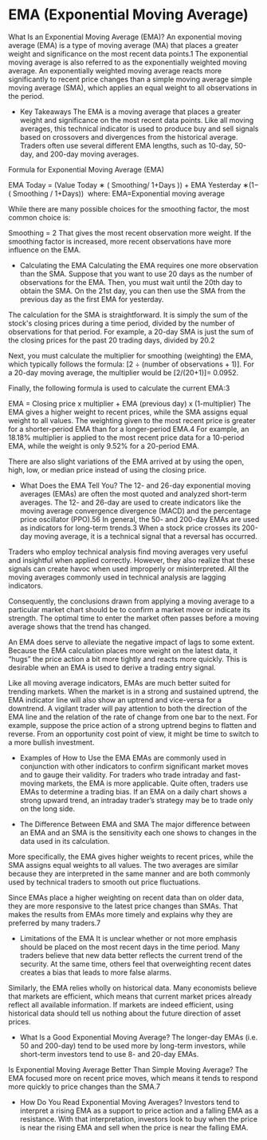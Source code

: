 # EMA (Exponential Moving Average)

What Is an Exponential Moving Average (EMA)?
An exponential moving average (EMA) is a type of moving average (MA) that places a greater weight and significance on the most recent data points.1 The exponential moving average is also referred to as the exponentially weighted moving average. An exponentially weighted moving average reacts more significantly to recent price changes than a simple moving average simple moving average (SMA), which applies an equal weight to all observations in the period.

- Key Takeaways
The EMA is a moving average that places a greater weight and significance on the most recent data points.
Like all moving averages, this technical indicator is used to produce buy and sell signals based on crossovers and divergences from the historical average.
Traders often use several different EMA lengths, such as 10-day, 50-day, and 200-day moving averages.

Formula for Exponential Moving Average (EMA)
  
EMA Today = (Value Today ∗ ( Smoothing/ 1+Days )) + EMA Yesterday ∗(1−( Smoothing / 1+Days))
​ 
where:
EMA=Exponential moving average

While there are many possible choices for the smoothing factor, the most common choice is:

Smoothing = 2
That gives the most recent observation more weight. If the smoothing factor is increased, more recent observations have more influence on the EMA.

- Calculating the EMA
Calculating the EMA requires one more observation than the SMA. Suppose that you want to use 20 days as the number of observations for the EMA. Then, you must wait until the 20th day to obtain the SMA. On the 21st day, you can then use the SMA from the previous day as the first EMA for yesterday.

The calculation for the SMA is straightforward. It is simply the sum of the stock's closing prices during a time period, divided by the number of observations for that period. For example, a 20-day SMA is just the sum of the closing prices for the past 20 trading days, divided by 20.2

Next, you must calculate the multiplier for smoothing (weighting) the EMA, which typically follows the formula: [2 ÷ (number of observations + 1)]. For a 20-day moving average, the multiplier would be [2/(20+1)]= 0.0952.

Finally, the following formula is used to calculate the current EMA:3

EMA = Closing price x multiplier + EMA (previous day) x (1-multiplier)
The EMA gives a higher weight to recent prices, while the SMA assigns equal weight to all values. The weighting given to the most recent price is greater for a shorter-period EMA than for a longer-period EMA.4 For example, an 18.18% multiplier is applied to the most recent price data for a 10-period EMA, while the weight is only 9.52% for a 20-period EMA.

There are also slight variations of the EMA arrived at by using the open, high, low, or median price instead of using the closing price.

- What Does the EMA Tell You?
The 12- and 26-day exponential moving averages (EMAs) are often the most quoted and analyzed short-term averages. The 12- and 26-day are used to create indicators like the moving average convergence divergence (MACD) and the percentage price oscillator (PPO).56 In general, the 50- and 200-day EMAs are used as indicators for long-term trends.3 When a stock price crosses its 200-day moving average, it is a technical signal that a reversal has occurred.

Traders who employ technical analysis find moving averages very useful and insightful when applied correctly. However, they also realize that these signals can create havoc when used improperly or misinterpreted. All the moving averages commonly used in technical analysis are lagging indicators.

Consequently, the conclusions drawn from applying a moving average to a particular market chart should be to confirm a market move or indicate its strength. The optimal time to enter the market often passes before a moving average shows that the trend has changed.

An EMA does serve to alleviate the negative impact of lags to some extent. Because the EMA calculation places more weight on the latest data, it “hugs” the price action a bit more tightly and reacts more quickly. This is desirable when an EMA is used to derive a trading entry signal.

Like all moving average indicators, EMAs are much better suited for trending markets. When the market is in a strong and sustained uptrend, the EMA indicator line will also show an uptrend and vice-versa for a downtrend. A vigilant trader will pay attention to both the direction of the EMA line and the relation of the rate of change from one bar to the next. For example, suppose the price action of a strong uptrend begins to flatten and reverse. From an opportunity cost point of view, it might be time to switch to a more bullish investment.

- Examples of How to Use the EMA
EMAs are commonly used in conjunction with other indicators to confirm significant market moves and to gauge their validity. For traders who trade intraday and fast-moving markets, the EMA is more applicable. Quite often, traders use EMAs to determine a trading bias. If an EMA on a daily chart shows a strong upward trend, an intraday trader’s strategy may be to trade only on the long side.

- The Difference Between EMA and SMA
The major difference between an EMA and an SMA is the sensitivity each one shows to changes in the data used in its calculation.

More specifically, the EMA gives higher weights to recent prices, while the SMA assigns equal weights to all values. The two averages are similar because they are interpreted in the same manner and are both commonly used by technical traders to smooth out price fluctuations.

Since EMAs place a higher weighting on recent data than on older data, they are more responsive to the latest price changes than SMAs. That makes the results from EMAs more timely and explains why they are preferred by many traders.7

- Limitations of the EMA
It is unclear whether or not more emphasis should be placed on the most recent days in the time period. Many traders believe that new data better reflects the current trend of the security. At the same time, others feel that overweighting recent dates creates a bias that leads to more false alarms.

Similarly, the EMA relies wholly on historical data. Many economists believe that markets are efficient, which means that current market prices already reflect all available information. If markets are indeed efficient, using historical data should tell us nothing about the future direction of asset prices.

- What Is a Good Exponential Moving Average?
The longer-day EMAs (i.e. 50 and 200-day) tend to be used more by long-term investors, while short-term investors tend to use 8- and 20-day EMAs. 

Is Exponential Moving Average Better Than Simple Moving Average?
The EMA focused more on recent price moves, which means it tends to respond more quickly to price changes than the SMA.7

- How Do You Read Exponential Moving Averages?
Investors tend to interpret a rising EMA as a support to price action and a falling EMA as a resistance. With that interpretation, investors look to buy when the price is near the rising EMA and sell when the price is near the falling EMA.

